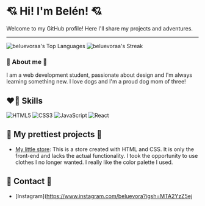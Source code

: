 # 💘 Hi! I'm Belén! 💘

Welcome to my GitHub profile! Here I'll share my projects and adventures.

---
![beluevoraa's Top Languages](https://github-readme-stats.vercel.app/api/top-langs/?username=beluevoraa&theme=bear&show_icons=true&hide_border=true&layout=compact) ![beluevoraa's Streak](https://github-readme-streak-stats.herokuapp.com/?user=beluevoraa&theme=bear&hide_border=true)


### 💌 About me 💌

I am a web development student, passionate about design and I'm always learning something new. I love dogs and I'm a proud dog mom of three! 

## ❤️‍🔥 Skills

![HTML5](https://img.shields.io/badge/-HTML5-E34F26?logo=html5&logoColor=white&style=flat-square)
![CSS3](https://img.shields.io/badge/-CSS3-1572B6?logo=css3&logoColor=white&style=flat-square)
![JavaScript](https://img.shields.io/badge/-JavaScript-F7DF1E?logo=javascript&logoColor=black&style=flat-square)
![React](https://img.shields.io/badge/-React-61DAFB?logo=react&logoColor=black&style=flat-square)

## 💖 My prettiest projects 💖

- [My little store](https://beluevoraa.github.io/tiendita/): This is a store created with HTML and CSS. It is only the front-end and lacks the actual functionality.
I took the opportunity to use clothes I no longer wanted. I really like the color palette I used.

## 🌷 Contact 🌷

- [Instagram](https://www.instagram.com/beluevora?igsh=MTA2YzZ5ej
